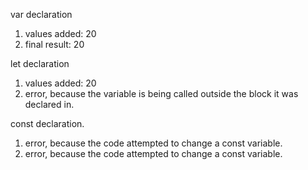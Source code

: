 var declaration
1. values added: 20
2. final result: 20

<!-- -->

let declaration
1. values added: 20
2. error, because the variable is being called outside the block it was declared in.

<!-- -->

const declaration.
1. error, because the code attempted to change a const variable.
2. error, because the code attempted to change a const variable.